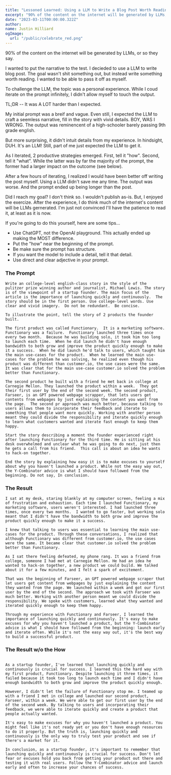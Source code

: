 ```yaml
---
title: "Lessoned Learned: Using a LLM to Write a Blog Post Worth Reading."
excerpt: "90% of the content on the internet will be generated by LLMs, or so they say.  I wanted to put the narrative to the test. I decieded to use a LLM to write blog post.  The goal wasn't shit something out, but instead write something worth reading."
date: "2023-03-11T00:00:00.322Z"
author:
name: Justin Hilliard
ogImage:
  url: "/public/celebrate_red.png"
---
```


90% of the content on the internet will be generated by LLMs, or so they say.  

I wanted to put the narrative to the test. I decieded to use a LLM to write blog post.  The goal wasn't shit something out, but instead write something worth reading.  I wanted to be able to pass it off as myself.  

To challenge the LLM, the topic was a personal experience. While I coud iterate on the prompt infinitely, I didn't allow myself to touch the output.

TL;DR -- It was A LOT harder than I expected.

My initial prompt was a breif and vague. Even still, I expected the LLM to craft a seemless narrative, fill in the story with vivid details. BOY, WAS I WRONG. The output was reminencent of a high-schooler barely passing 9th grade english. 

But more surprising, it didn't intuit details from my experience.  In hindsight, DUH. It's an LLM! Still, part of me just expected the LLM to get it. 

As I iterated, 2 productive strategies emerged. First, tell it "how".  Second, tell it "what". While the latter was by far the majority of the prompt, the former had a larger impact on the outcome (see below).  

After a few hours of iterating, I realized I would have been better off writing the post myself. Using a LLM didn't save me any time. The output was worse. And the prompt ended up being longer than the post.  

Did I reach my goal? I don't think so. I wouldn't publish as-is. But, I enjoyed the exercize. After the experience, I do think much of the internet's content will be LLMs gernerated.  I'm just not convinced I'll have the patience to read it, at least as it is now.

If you're going to do this yourself, here are some tips...
- Use ChatGPT, not the OpenAI playground.  This actually ended up making the MOST difference.
- Put the "how" near the beginning of the prompt.
- Be make sure the prompt has structure.
- If you want the model to include a detail, tell it that detail.
- Use direct and clear adjective in your prompt.

### The Prompt

```
Write an college-level english-class story in the style of the pulitzer prize winning author and journalist, Michael Lewis. The story is of the viewpoint of a startup founder. The main focus of the article is the importance of launching quickly and continuously.  The story should be in the first person. Use college-level words. Use clear and vivid imagery.  Do not be redundant.  Be concise.

To illustrate the point, tell the story of 2 products the founder built.  

The first product was called Functionary.  It is a marketing software.  Functionary was a failure.  Functionary launched three times once every two month.  Because he was building solo, it took him too long to launch each time.  When he did launch he didn't have enough bandwidth to both grow and improve the product quickly enough to make it a success.  When he did launch he'd talk to users, which taught him the main use-cases for the product.  When he learned the main use-cases for the problem he was solving, he realized even though his product was different than customer.io, the use cases were the same.  It was clear that for the main use-case customer.io solved the problem better than Functionary.

The second product he built with a friend he met back in college at Carnegie Mellon. They launched the product within a week.  They got their first user by the end of the second week. The second product, Farseer, is an GPT powered webpage scrapper, that lets users get contents from webpages by just explaining the content you want from the page.  The second pr approach was much better, because talking to users allows them to incorporate their feedback and iterate to something that people want more quickly. Working with another person meant they could divide the responsibility and iterate quickly enough to learn what customers wanted and iterate fast enough to keep them happy.

Start the story describing a moment the founder experienced right after launching Functionary for the third time. He is sitting at his desk overwhelmed and unclear what he was going to do next, just then he gets a call from his friend.  This call is about an idea he wants to hack-on together.

End the story by explaining how easy it is to make excuses to yourself about why you haven't launched a product. While not the easy way out, the Y-Combinator advice is what I should have followed from the beginning. Do not say, In conclusion.
```

### The Result

```
I sat at my desk, staring blankly at my computer screen, feeling a mix of frustration and exhaustion. Each time I launched Functionary, my marketing software, users weren't interested. I had launched three times, once every two months.  I wanted to go faster, but working solo meant that I didn't have the bandwidth to both grow and improve the product quickly enough to make it a success.

I knew that talking to users was essential to learning the main use-cases for the product. Through these conversations, I realized that although Functionary was different from customer.io, the use cases were the same. It became clear that customer.io solved the problem better than Functionary.

As I sat there feeling defeated, my phone rang. It was a friend from college, someone I had met at Carnegie Mellon. He had an idea he wanted to hack-on together, a new product we could build. We talked about it for a few minutes, and I felt a spark of excitement.

That was the beginning of Farseer, an GPT powered webpage scraper that let users get content from webpages by just explaining the content they wanted from the page. We launched within a week and got our first user by the end of the second. The approach we took with Farseer was much better. Working with another person meant we could divide the responsibility. We spoke with customers, learned what they wanted and iterated quickly enough to keep them happy.

Through my experience with Functionary and Farseer, I learned the importance of launching quickly and continuously. It's easy to make excuses for why you haven't launched a product, but the Y-Combinator advice is what I should have followed from the beginning: launch early and iterate often. While it's not the easy way out, it's the best way to build a successful product.
```

### The Result w/o the How

```

As a startup founder, I've learned that launching quickly and continuously is crucial for success. I learned this the hard way with my first product, Functionary. Despite launching it three times, it failed because it took too long to launch each time and I didn't have enough bandwidth to both grow and improve the product quickly enough.

However, I didn't let the failure of Functionary stop me. I teamed up with a friend I met in college and launched our second product, Farseer, within a week. We were able to get our first user by the end of the second week. By talking to users and incorporating their feedback, we were able to iterate quickly and create a product that people actually wanted.

It's easy to make excuses for why you haven't launched a product. You might feel like it's not ready yet or you don't have enough resources to do it properly. But the truth is, launching quickly and continuously is the only way to truly test your product and see if there's a market for it.

In conclusion, as a startup founder, it's important to remember that launching quickly and continuously is crucial for success. Don't let fear or excuses hold you back from getting your product out there and testing it with real users. Follow the Y-Combinator advice and launch early and often to increase your chances of success.
```